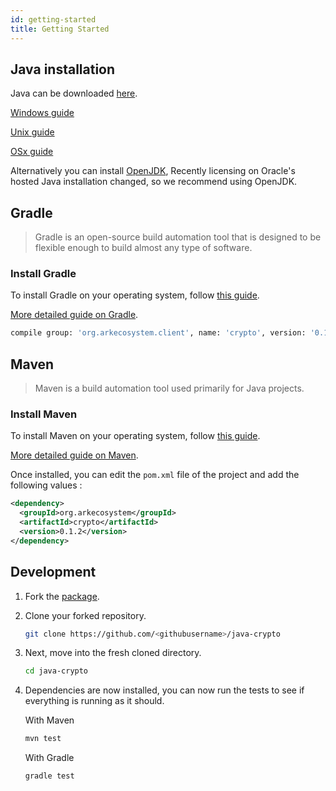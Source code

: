 ```yaml
---
id: getting-started
title: Getting Started
---
```


## Java installation

Java can be downloaded [here](https://www.oracle.com/technetwork/java/javase/downloads/index.html).

[Windows guide](https://docs.oracle.com/javase/10/install/installation-jdk-and-jre-microsoft-windows-platforms.htm#JSJIG-GUID-A7E27B90-A28D-4237-9383-A58B416071CA)

[Unix guide](https://docs.oracle.com/javase/10/install/installation-jdk-and-jre-linux-platforms.htm#JSJIG-GUID-737A84E4-2EFF-4D38-8E60-3E29D1B884B8)

[OSx guide](https://docs.oracle.com/javase/10/install/installation-jdk-and-jre-macos.htm#JSJIG-GUID-2FE451B0-9572-4E38-A1A5-568B77B146DE)

Alternatively you can install [OpenJDK](https://openjdk.java.net/), Recently licensing on Oracle's hosted Java installation changed, so we recommend using OpenJDK.

## Gradle

> Gradle is an open-source build automation tool that is designed to be flexible enough to build almost any type of software.

### Install Gradle

To install Gradle on your operating system, follow [this guide](https://gradle.org/install/).

[More detailed guide on Gradle](https://docs.gradle.org/current/userguide/getting_started.html).

```bash
compile group: 'org.arkecosystem.client', name: 'crypto', version: '0.1.2'
```

## Maven

> Maven is a build automation tool used primarily for Java projects.

### Install Maven

To install Maven on your operating system, follow [this guide](https://maven.apache.org/install.html).

[More detailed guide on Maven](https://maven.apache.org/guides/getting-started/maven-in-five-minutes.html).

Once installed, you can edit the `pom.xml` file of the project and add the following values :

```xml
<dependency>
  <groupId>org.arkecosystem</groupId>
  <artifactId>crypto</artifactId>
  <version>0.1.2</version>
</dependency>
```

## Development

1. Fork the [package](https://github.com/ARKEcosystem/java-crypto).

2. Clone your forked repository.

   ```bash
   git clone https://github.com/<githubusername>/java-crypto
   ```

3. Next, move into the fresh cloned directory.

   ```bash
   cd java-crypto
   ```
   
4. Dependencies are now installed, you can now run the tests to see if everything is running as it should.
    
    With Maven
   ```bash
   mvn test
   ```
   
   With Gradle
   ```bash
   gradle test
   ```